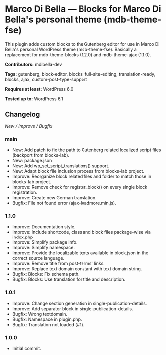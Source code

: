 # Marco Di Bella &mdash; Blocks for Marco Di Bella's personal theme (mdb-theme-fse)
This plugin adds custom blocks to the Gutenberg editor for use in Marco Di Bella's personal WordPress theme (mdb-theme-fse). Basically a replacement for mdb-theme-blocks (1.2.0) and mdb-theme-ajax (1.1.0).

__Contributors:__ mdibella-dev

__Tags:__ gutenberg, block-editor, blocks, full-site-editing, translation-ready, blocks, ajax, custom-post-type-support

__Requires at least:__ WordPress 6.0

__Tested up to:__ WordPress 6.1


## Changelog
*New / Improve / Bugfix*


### main
* New: Add patch to fix the path to Gutenberg related localized script files (backport from blocks-lab).
* New: package.json
* New: Add wp_set_script_translations() support.
* New: Adapt block file inclusion process from blocks-lab project.
* Improve: Reorganize block related files and folder to match those in blocks-lab project.
* Improve: Remove check for register_block() on every single block registration.
* Improve: Create new German translation.
* Bugfix: File not found error (ajax-loadmore.min.js).


### 1.1.0
* Improve: Documentation style.
* Improve: Include shortcode, class and block files package-wise via index.php
* Improve: Simplify package info.
* Improve: Simplify namespace.
* Improve: Provide the localizable texts available in block.json in the correct source language.
* Improve: Remove title from post-terms' links.
* Improve: Replace text domain constant with text domain string.
* Bugfix: Blocks: Fix schema path.
* Bugfix: Blocks: Use translation for title and description.


### 1.0.1
* Improve: Change section generation in single-publication-details.
* Improve: Add separator block in single-publication-details.
* Bugfix: Wrong textdomain.
* Bugfix: Namespace in plugin.php.
* Bugfix: Translation not loaded (#1).


### 1.0.0
* Initial commit.

